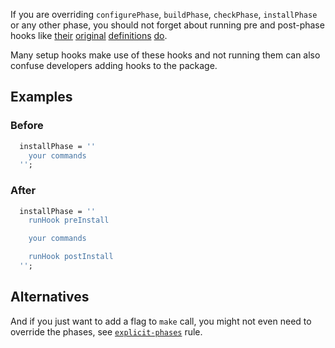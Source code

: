 If you are overriding `configurePhase`, `buildPhase`, `checkPhase`, `installPhase` or any other phase, you should not forget about running pre and post-phase hooks like [their](https://github.com/NixOS/nixpkgs/blob/d71a03ad695407dd482ead32d3eddff50092a1c3/pkgs/stdenv/generic/setup.sh#L953) [original](https://github.com/NixOS/nixpkgs/blob/d71a03ad695407dd482ead32d3eddff50092a1c3/pkgs/stdenv/generic/setup.sh#L1008) [definitions](https://github.com/NixOS/nixpkgs/blob/d71a03ad695407dd482ead32d3eddff50092a1c3/pkgs/stdenv/generic/setup.sh#L1037) [do](https://github.com/NixOS/nixpkgs/blob/d71a03ad695407dd482ead32d3eddff50092a1c3/pkgs/stdenv/generic/setup.sh#L1078).

Many setup hooks make use of these hooks and not running them can also confuse developers adding hooks to the package.

## Examples
### Before
```nix
  installPhase = ''
    your commands
  '';
```

### After
```nix
  installPhase = ''
    runHook preInstall

    your commands

    runHook postInstall
  '';
```

## Alternatives
And if you just want to add a flag to `make` call, you might not even need to override the phases, see [`explicit-phases`](explicit-phases.md) rule.
